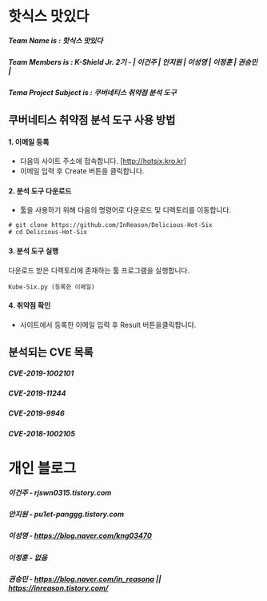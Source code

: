# 핫식스 맛있다
##### Team Name is : 핫식스 맛있다
###
##### Team Members is : K-Shield Jr. 2기 - | 이건주 | 안지원 | 이성영 | 이정훈 | 권승민 |
##### Tema Project Subject is : 쿠버네티스 취약점 분석 도구
###
## 쿠버네티스 취약점 분석 도구 사용 방법

#### **1. 이메일 등록**
- 다음의 사이트 주소에 접속합니다. [http://hotsix.kro.kr]
- 이메일 입력 후 Create 버튼을 클릭합니다.

#### **2. 분석 도구 다운로드**
- 툴을 사용하기 위해 다음의 명령어로 다운로드 및 디렉토리를 이동합니다.
 ```
 # git clone https://github.com/InReason/Delicious-Hot-Six
 # cd Delicious-Hot-Six
 ```

#### **3. 분석 도구 실행**
다운로드 받은 디렉토리에 존재하는 툴 프로그램을 실행합니다. 
```
Kube-Six.py (등록한 이메일)
```

#### **4. 취약점 확인**
- 사이트에서 등록한 이메일 입력 후 Result 버튼을클릭합니다.

## 분석되는 CVE 목록
##### CVE-2019-1002101
##### CVE-2019-11244
##### CVE-2019-9946
##### CVE-2018-1002105

###
# 개인 블로그
##### 이건주 - rjswn0315.tistory.com
##### 안지원 - pu1et-panggg.tistory.com
##### 이성영 - https://blog.naver.com/kng03470
##### 이정훈 - 없음
##### 권승민 - https://blog.naver.com/in_reasona || https://inreason.tistory.com/
